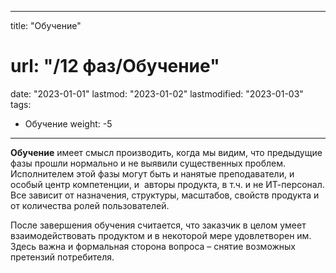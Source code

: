 
---
title: "Обучение"
# url: "/12 фаз/Обучение"
date: "2023-01-01"
lastmod: "2023-01-02"
lastmodified: "2023-01-03"
tags:
- Обучение
weight: -5
---

**Обучение** имеет смысл производить, когда мы видим, что предыдущие фазы прошли нормально и не выявили существенных проблем. Исполнителем этой фазы могут быть и нанятые преподаватели, и особый центр компетенции, и  авторы продукта, в т.ч. и не ИТ-персонал. Все зависит от назначения, структуры, масштабов, свойств продукта и от количества ролей пользователей.  

После завершения обучения считается, что заказчик в целом умеет  взаимодействовать продуктом и в некоторой мере удовлетворен им.  Здесь важна и формальная сторона вопроса – снятие возможных претензий потребителя.